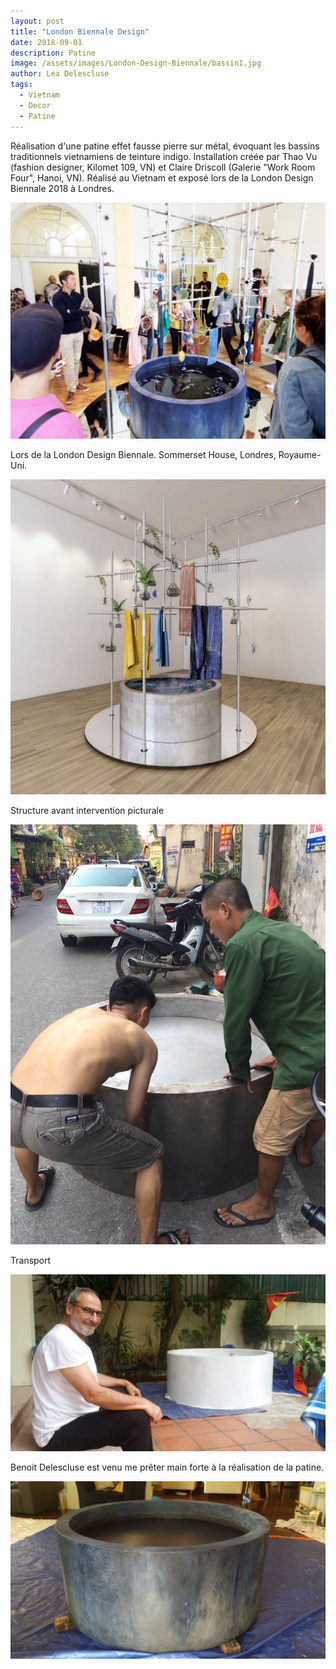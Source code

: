 ```yaml
---
layout: post
title: "London Biennale Design"
date: 2018-09-01
description: Patine
image: /assets/images/London-Design-Biennale/bassin1.jpg
author: Lea Delescluse
tags:
  - Vietnam
  - Decor
  - Patine
---
```

Réalisation d'une patine effet fausse pierre sur métal, évoquant les bassins traditionnels vietnamiens de teinture indigo.
Installation créée par Thao Vu (fashion designer, Kilomet 109, VN) et Claire Driscoll (Galerie "Work Room Four", Hanoi, VN). Réalisé au Vietnam et exposé lors de la London Design Biennale 2018 à Londres.

![Placeholder](/assets/images/London-Design-Biennale/bassin2.jpg)

Lors de la London Design Biennale. Sommerset House, Londres, Royaume-Uni.

![Placeholder](/assets/images/London-Design-Biennale/process0.jpg)

Structure avant intervention picturale

![Placeholder](/assets/images/London-Design-Biennale/process1.jpg)

Transport

![Placeholder](/assets/images/London-Design-Biennale/process2.jpg)

Benoit Delescluse est venu me prêter main forte à la réalisation de la patine.

![Placeholder](/assets/images/London-Design-Biennale/process-fin.jpg)
